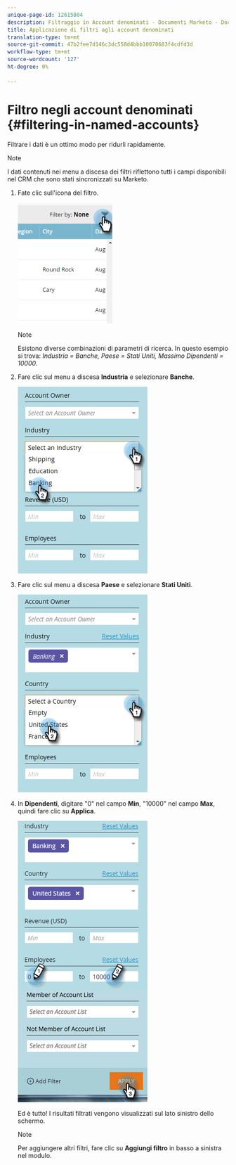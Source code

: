```yaml
---
unique-page-id: 12615804
description: Filtraggio in Account denominati - Documenti Marketo - Documentazione prodotto
title: Applicazione di filtri agli account denominati
translation-type: tm+mt
source-git-commit: 47b2fee7d146c3dc558d4bbb10070683f4cdfd3d
workflow-type: tm+mt
source-wordcount: '127'
ht-degree: 0%

---
```



# Filtro negli account denominati {#filtering-in-named-accounts}

Filtrare i dati è un ottimo modo per ridurli rapidamente.

>[!NOTE]
>
>I dati contenuti nei menu a discesa dei filtri riflettono tutti i campi disponibili nel CRM che sono stati sincronizzati su Marketo.

1. Fate clic sull&#39;icona del filtro.

   ![](assets/filter-one.png)

   >[!NOTE]
   >
   >Esistono diverse combinazioni di parametri di ricerca. In questo esempio si trova: *Industria = Banche, Paese = Stati Uniti, Massimo Dipendenti = 10000*.

1. Fare clic sul menu a discesa **Industria** e selezionare **Banche**.

   ![](assets/filter-2.png)

1. Fare clic sul menu a discesa **Paese** e selezionare **Stati Uniti**.

   ![](assets/filter-3.png)

1. In **Dipendenti**, digitare &quot;0&quot; nel campo **Min**, &quot;10000&quot; nel campo **Max**, quindi fare clic su **Applica**.

   ![](assets/four-2.png)

   Ed è tutto! I risultati filtrati vengono visualizzati sul lato sinistro dello schermo.

   >[!NOTE]
   >
   >Per aggiungere altri filtri, fare clic su **Aggiungi filtro** in basso a sinistra nel modulo.

